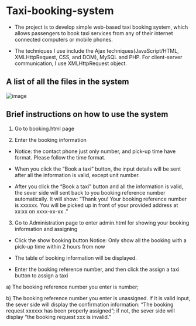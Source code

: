 # Taxi-booking-system

- The project is to develop simple web-based taxi booking system, which allows passengers to book taxi services from any of their internet connected computers or mobile phones.
  
- The techniques I use include the Ajax techniques(JavaScript/HTML, XMLHttpRequest, CSS, and DOM), MySQL and PHP. For client-server communication, I use XMLHttpRequest object.

## A list of all the files in the system
![image](https://github.com/user-attachments/assets/e4b94f84-5977-4889-82ea-1ae37b15b8c9)

## Brief instructions on how to use the system

1.	Go to booking.html page
   
2.	Enter the booking information
   
- Notice: the contact phone just only number, and pick-up time have format. Please follow the time format.
   
- When you click the “Book a taxi” button, the input details will be sent after all the information is valid, except unit number.

- After you click the “Book a taxi” button and all the information is valid, the sever side will sent back to you booking reference number automatically. It will show: “Thank you! Your booking reference number is xxxxxx. You will be picked up in front of your provided address at xx:xx on xxxx-xx-xx .”
   
3.	Go to Administration page to enter admin.html for showing your booking information and assigning
   
-	Click the show booking button
Notice: Only show all the booking with a pick-up time within 2 hours from now

-	The table of booking information will be displayed.
   
-	Enter the booking reference number, and then click the assign a taxi button to assign a taxi
   
a)	The booking reference number you enter is number;

b)	The booking reference number you enter is unassigned. If it is valid input, the sever side will display the confirmation information: “The booking request xxxxxx has been properly assigned”; if not, the sever side will display “the booking request xxx is invalid.”



